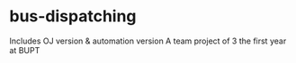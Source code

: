 # bus-dispatching
Includes OJ version & automation version
A team project of 3
the first year at BUPT
